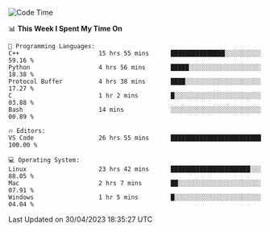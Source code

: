 
<!--START_SECTION:waka-->
![Code Time](http://img.shields.io/badge/Code%20Time-691%20hrs%2028%20mins-blue)

📊 **This Week I Spent My Time On** 

```text
💬 Programming Languages: 
C++                      15 hrs 55 mins      ███████████████░░░░░░░░░░   59.16 % 
Python                   4 hrs 56 mins       █████░░░░░░░░░░░░░░░░░░░░   18.38 % 
Protocol Buffer          4 hrs 38 mins       ████░░░░░░░░░░░░░░░░░░░░░   17.27 % 
C                        1 hr 2 mins         █░░░░░░░░░░░░░░░░░░░░░░░░   03.88 % 
Bash                     14 mins             ░░░░░░░░░░░░░░░░░░░░░░░░░   00.89 % 

🔥 Editors: 
VS Code                  26 hrs 55 mins      █████████████████████████   100.00 % 

💻 Operating System: 
Linux                    23 hrs 42 mins      ██████████████████████░░░   88.05 % 
Mac                      2 hrs 7 mins        ██░░░░░░░░░░░░░░░░░░░░░░░   07.91 % 
Windows                  1 hr 5 mins         █░░░░░░░░░░░░░░░░░░░░░░░░   04.04 % 
```


 Last Updated on 30/04/2023 18:35:27 UTC
<!--END_SECTION:waka-->

